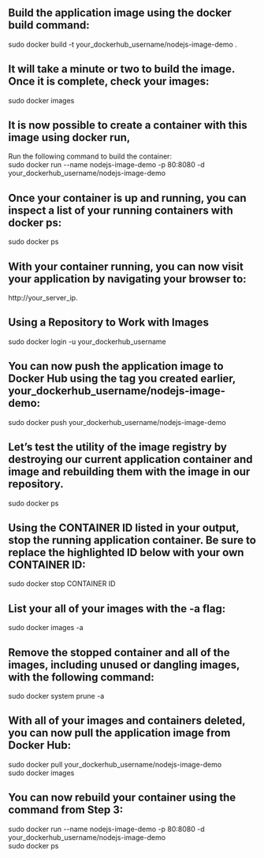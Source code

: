 ## Build the application image using the docker build command:
sudo docker build -t your_dockerhub_username/nodejs-image-demo .

## It will take a minute or two to build the image. Once it is complete, check your images:
sudo docker images

## It is now possible to create a container with this image using docker run, <br />
Run the following command to build the container: <br />
sudo docker run --name nodejs-image-demo -p 80:8080 -d your_dockerhub_username/nodejs-image-demo

## Once your container is up and running, you can inspect a list of your running containers with docker ps: <br />
sudo docker ps

## With your container running, you can now visit your application by navigating your browser to: <br />
http://your_server_ip.

## Using a Repository to Work with Images
sudo docker login -u your_dockerhub_username

## You can now push the application image to Docker Hub using the tag you created earlier, your_dockerhub_username/nodejs-image-demo:
sudo docker push your_dockerhub_username/nodejs-image-demo

## Let’s test the utility of the image registry by destroying our current application container and image and rebuilding them with the image in our repository. <br />
sudo docker ps

## Using the CONTAINER ID listed in your output, stop the running application container. Be sure to replace the highlighted ID below with your own CONTAINER ID: <br />
sudo docker stop CONTAINER ID

## List your all of your images with the -a flag:
sudo docker images -a

## Remove the stopped container and all of the images, including unused or dangling images, with the following command: 
sudo docker system prune -a

## With all of your images and containers deleted, you can now pull the application image from Docker Hub:
sudo docker pull your_dockerhub_username/nodejs-image-demo <br />
sudo docker images

## You can now rebuild your container using the command from Step 3:
sudo docker run --name nodejs-image-demo -p 80:8080 -d your_dockerhub_username/nodejs-image-demo <br />
sudo docker ps
